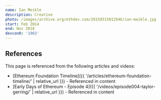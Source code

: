 ```yaml
---
name: Ian Meikle
description: Creative
photo: /images/archive.org/ethdev.com/20150315012946/ian-meikle.jpg
start: Feb 2014
end: Nov 2018
devcon0: '1963'
---
```


## References

This page is referenced from the following articles and videos:

- [Ethereum Foundation Timeline]({{ '/articles/ethereum-foundation-timeline/' | relative_url }}) - Referenced in content
- [Early Days of Ethereum - Episode 4]({{ '/videos/episode004-taylor-gerring/' | relative_url }}) - Referenced in content